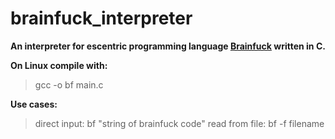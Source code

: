 # brainfuck_interpreter

**An interpreter for escentric programming language [Brainfuck](https://en.wikipedia.org/wiki/Brainfuck) written in C.**

**On Linux compile with:**
>gcc -o bf main.c

**Use cases:**
>direct input: bf "string of brainfuck code"
>read from file: bf -f filename
